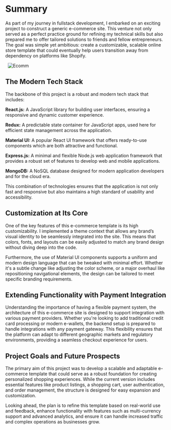 # Summary

As part of my journey in fullstack development, I embarked on an exciting project to construct a generic e-commerce site. This venture not only served as a perfect practice ground for refining my technical skills but also prepared me to offer tailored solutions to friends and fellow entrepreneurs. The goal was simple yet ambitious: create a customizable, scalable online store template that could eventually help users transition away from dependency on platforms like Shopify.

&nbsp;
![Ecomm](ecom2.png)
&nbsp;

## The Modern Tech Stack

The backbone of this project is a robust and modern tech stack that includes:

**React.js:** A JavaScript library for building user interfaces, ensuring a responsive and dynamic customer experience.
 
**Redux:** A predictable state container for JavaScript apps, used here for efficient state management across the application.

**Material UI:** A popular React UI framework that offers ready-to-use components which are both attractive and functional.

**Express.js:** A minimal and flexible Node.js web application framework that provides a robust set of features to develop web and mobile applications.

**MongoDB:** A NoSQL database designed for modern application developers and for the cloud era.

This combination of technologies ensures that the application is not only fast and responsive but also maintains a high standard of usability and accessibility.

## Customization at Its Core

One of the key features of this e-commerce template is its high customizability. I implemented a theme context that allows any brand’s visual identity to be seamlessly integrated into the site. This means that colors, fonts, and layouts can be easily adjusted to match any brand design without diving deep into the code.

Furthermore, the use of Material UI components supports a uniform and modern design language that can be tweaked with minimal effort. Whether it's a subtle change like adjusting the color scheme, or a major overhaul like repositioning navigational elements, the design can be tailored to meet specific branding requirements.

## Extending Functionality with Payment Integration

Understanding the importance of having a flexible payment system, the architecture of this e-commerce site is designed to support integration with various payment providers. Whether you're looking to add traditional credit card processing or modern e-wallets, the backend setup is prepared to handle integrations with any payment gateway. This flexibility ensures that the platform can adapt to different geographic markets and regulatory environments, providing a seamless checkout experience for users.

## Project Goals and Future Prospects

The primary aim of this project was to develop a scalable and adaptable e-commerce template that could serve as a robust foundation for creating personalized shopping experiences. While the current version includes essential features like product listings, a shopping cart, user authentication, and order management, the structure is designed for easy expansion and customization.

Looking ahead, the plan is to refine this template based on real-world use and feedback, enhance functionality with features such as multi-currency support and advanced analytics, and ensure it can handle increased traffic and complex operations as businesses grow.
